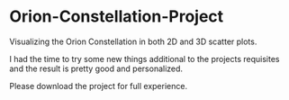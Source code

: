 # Orion-Constellation-Project
Visualizing the Orion Constellation in both 2D and 3D scatter plots. 

I had the time to try some new things additional to the projects requisites and the result is pretty good and personalized. 

Please download the project for full experience. 
